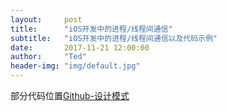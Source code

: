 ```yaml
---
layout:     post
title:      "iOS开发中的进程/线程间通信"
subtitle:   "iOS开发中的进程/线程间通信以及代码示例"
date:       2017-11-21 12:00:00
author:     "Ted"
header-img: "img/default.jpg"
---
```


部分代码位置[Github-设计模式](https://github.com/helloted/designpattern)

